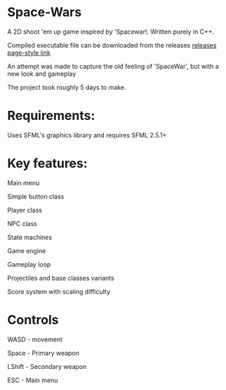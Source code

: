 # Space-Wars
A 2D shoot 'em up game inspired by 'Spacewar!. Written purely in C++.

Compiled executable file can be downloaded from the releases [releases page-style link](https://github.com/Mattb0/Space-Wars/releases)

An attempt was made to capture the old feeling of 'SpaceWar', but with a new look and gameplay

The project took roughly 5 days to make.


# Requirements:

Uses SFML's graphics library and requires SFML 2.5.1+

# Key features:

Main menu

Simple button class

Player class

NPC class

State machines

Game engine

Gameplay loop

Projectiles and base classes variants

Score system with scaling difficulty


# Controls

WASD - movement

Space - Primary weapon

LShift - Secondary weapon

ESC - Main menu
